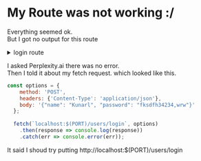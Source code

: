 # My Route was not working :/

Everything seemed ok.  
But I got no output for this route

<details>
<summary> login route </summary>  

```javascript
// to check user login
app.post('/users/login', async (req, res) => {
    const user = users.find(user => req.body.name === user.name)
    if (user === null) {
        return res.status(401).send('Cannot find the user.')
    }
    console.log(user)
    try {
        if (bcrypt.compare(req.body.password, user.password)) {
            res.status(200).send('success')
            console.log('success')
        }
        else {
            res.status(401).send('Not allowed')
        }
    }
    catch {
        res.status(500).send("Invalid user")
    }
})

```

</details>  

I asked Perplexity.ai there was no error.  
Then I told it about my fetch request.
which looked like this.

```javascript
const options = {
    method: 'POST',
    headers: {'Content-Type': 'application/json'},
    body: '{"name": "Kunarl", "password": "fksdfh34234,wrw"}'
  };
  
  fetch(`localhost:$(PORT)/users/login`, options)
    .then(response => console.log(response))
    .catch(err => console.error(err));
```
It said I shoud try putting http://localhost:$(PORT)/users/login
